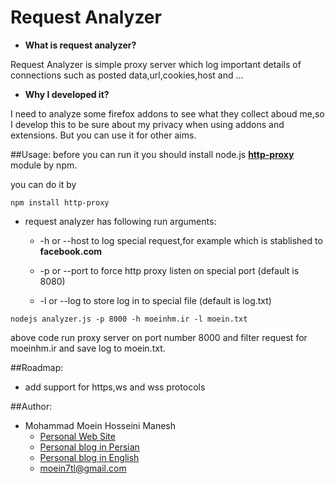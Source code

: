 Request Analyzer
================

* **What is request analyzer?**

Request Analyzer is simple proxy server which log important details of connections such as posted data,url,cookies,host and ...


* **Why I developed it?**

I need to analyze some firefox addons to see what they collect aboud me,so I develop this to be sure about my privacy when using addons and extensions. But you can use it for other aims. 

##Usage:
before you can run it you should install node.js <a href="https://github.com/nodejitsu/node-http-proxy">**http-proxy**</a> module by npm. 

you can do it by
```
npm install http-proxy
```

* request analyzer has following run arguments:
    - -h or --host to log special request,for example which is stablished to **facebook.com**

    - -p or --port to force http proxy listen on special port (default is 8080)

    - -l or --log to store log in to special file (default is log.txt)

```
nodejs analyzer.js -p 8000 -h moeinhm.ir -l moein.txt
```

above code run proxy server on port number 8000 and filter request for moeinhm.ir and save log to moein.txt.

##Roadmap:
 * add support for https,ws and wss protocols 

##Author:
 * Mohammad Moein Hosseini Manesh
   - <a href="http://moeinhm.ir">Personal Web Site</a>
   - <a href="http://hivemined.ir">Personal blog in Persian</a>
   - <a href="http://moeinhm.ir/en">Personal blog in English</a>
   - <a href="mailto:moein7tl@gmail.com">moein7tl@gmail.com</a>
